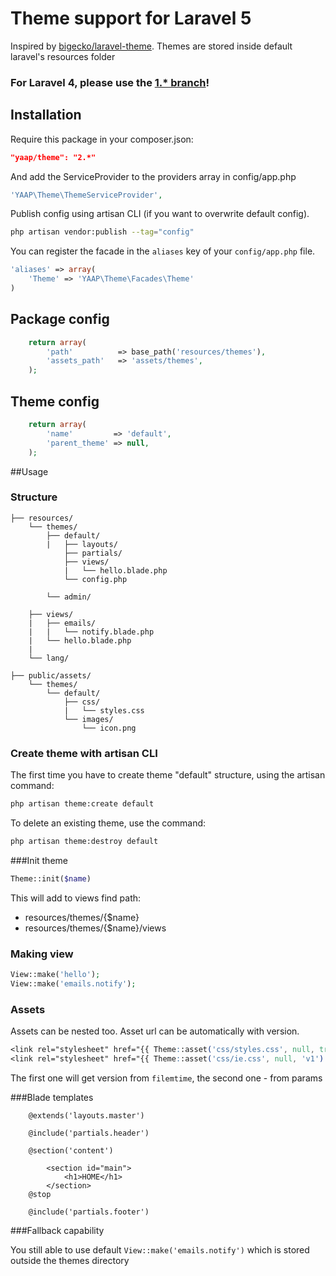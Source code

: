 # Theme support for Laravel 5

Inspired by [bigecko/laravel-theme](https://github.com/harryxu/laravel-theme).
Themes are stored inside default laravel's resources folder

### For Laravel 4, please use the [1.* branch](https://github.com/yaapis/Theme/tree/1.0)!

## Installation
Require this package in your composer.json:

~~~json
"yaap/theme": "2.*"
~~~

And add the ServiceProvider to the providers array in config/app.php

~~~php
'YAAP\Theme\ThemeServiceProvider',
~~~

Publish config using artisan CLI (if you want to overwrite default config).

~~~bash
php artisan vendor:publish --tag="config"
~~~

You can register the facade in the `aliases` key of your `config/app.php` file.

~~~php
'aliases' => array(
    'Theme' => 'YAAP\Theme\Facades\Theme'
)
~~~


## Package config

~~~php
	return array(
        'path'          => base_path('resources/themes'),
        'assets_path'   => 'assets/themes',
    );
~~~


## Theme config

~~~php
	return array(
        'name'         => 'default',
        'parent_theme' => null,
    );
~~~



##Usage

### Structure

```
├── resources/
    └── themes/
        ├── default/
        |   ├── layouts/
            ├── partials/
            ├── views/
	        |   └── hello.blade.php
	        └── config.php

        └── admin/

    ├── views/
    |   ├── emails/
    |   |   └── notify.blade.php
    |   └── hello.blade.php
    |
    └── lang/

├── public/assets/
    └── themes/
		└── default/
			├── css/
			|	└── styles.css
			└── images/
                └── icon.png
```

### Create theme with artisan CLI

The first time you have to create theme "default" structure, using the artisan command:

~~~bash
php artisan theme:create default
~~~

To delete an existing theme, use the command:

~~~bash
php artisan theme:destroy default
~~~

###Init theme

~~~php
Theme::init($name)
~~~

This will add to views find path:
* resources/themes/{$name}
* resources/themes/{$name}/views

### Making view

~~~php
View::make('hello');
View::make('emails.notify');
~~~

### Assets
Assets can be nested too.
Asset url can be automatically with version.

~~~css
<link rel="stylesheet" href="{{ Theme::asset('css/styles.css', null, true) }}"/>
<link rel="stylesheet" href="{{ Theme::asset('css/ie.css', null, 'v1') }}"/>
~~~

The first one will get version from `filemtime`, the second one - from params


###Blade templates

```
	@extends('layouts.master')

	@include('partials.header')

	@section('content')

	    <section id="main">
	        <h1>HOME</h1>
	    </section>
	@stop

	@include('partials.footer')

```

###Fallback capability

You still able to use default `View::make('emails.notify')` which is stored outside the themes directory
